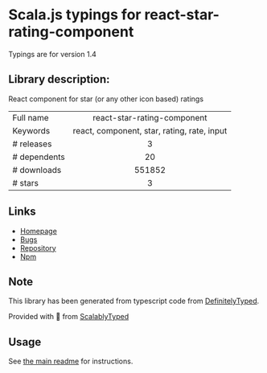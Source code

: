 
# Scala.js typings for react-star-rating-component

Typings are for version 1.4

## Library description:
React component for star (or any other icon based) ratings

|                    |                 |
| ------------------ | :-------------: |
| Full name          | react-star-rating-component |
| Keywords           | react, component, star, rating, rate, input |
| # releases         | 3 |
| # dependents       | 20 |
| # downloads        | 551852 |
| # stars            | 3 |

## Links
- [Homepage](https://github.com/voronianski/react-star-rating-component#readme)
- [Bugs](https://github.com/voronianski/react-star-rating-component/issues)
- [Repository](https://github.com/voronianski/react-star-rating-component)
- [Npm](https://www.npmjs.com/package/react-star-rating-component)
    


## Note
This library has been generated from typescript code from [DefinitelyTyped](https://definitelytyped.org).

Provided with :purple_heart: from [ScalablyTyped](https://github.com/oyvindberg/ScalablyTyped)

## Usage
See [the main readme](../../readme.md) for instructions.


